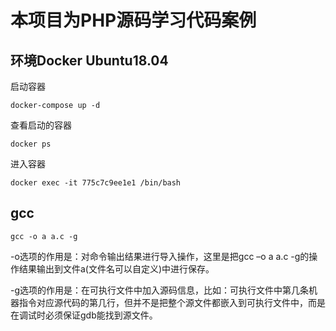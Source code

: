 # 本项目为PHP源码学习代码案例

## 环境Docker Ubuntu18.04
启动容器
```
docker-compose up -d
```

查看启动的容器
```
docker ps
```

进入容器
```
docker exec -it 775c7c9ee1e1 /bin/bash
```

## gcc
```
gcc -o a a.c -g
```
-o选项的作用是：对命令输出结果进行导入操作，这里是把gcc –o a a.c -g的操作结果输出到文件a(文件名可以自定义)中进行保存。

-g选项的作用是：在可执行文件中加入源码信息，比如：可执行文件中第几条机器指令对应源代码的第几行，但并不是把整个源文件都嵌入到可执行文件中，而是在调试时必须保证gdb能找到源文件。